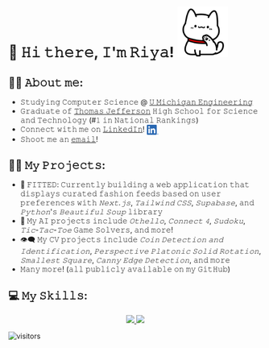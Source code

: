 # 👋 𝙷𝚒 𝚝𝚑𝚎𝚛𝚎, 𝙸'𝚖 𝚁𝚒𝚢𝚊! <img src="https://raw.githubusercontent.com/riya-dev/riya-dev/master/media/white_cat_hello.gif" width="100" height="100" frameBorder="0" class="giphy-embed" allowFullScreen></img>

## 👩🏻 𝙰𝚋𝚘𝚞𝚝 𝚖𝚎:
 - 𝚂𝚝𝚞𝚍𝚢𝚒𝚗𝚐 𝙲𝚘𝚖𝚙𝚞𝚝𝚎𝚛 𝚂𝚌𝚒𝚎𝚗𝚌𝚎 @ [𝚄 𝙼𝚒𝚌𝚑𝚒𝚐𝚊𝚗 𝙴𝚗𝚐𝚒𝚗𝚎𝚎𝚛𝚒𝚗𝚐](https://cse.engin.umich.edu/news/)
 - 𝙶𝚛𝚊𝚍𝚞𝚊𝚝𝚎 𝚘𝚏 [𝚃𝚑𝚘𝚖𝚊𝚜 𝙹𝚎𝚏𝚏𝚎𝚛𝚜𝚘𝚗](https://www.usnews.com/education/best-high-schools/virginia/districts/fairfax-county-public-schools/thomas-jefferson-high-school-for-science-and-technology-20461) 𝙷𝚒𝚐𝚑 𝚂𝚌𝚑𝚘𝚘𝚕 𝚏𝚘𝚛 𝚂𝚌𝚒𝚎𝚗𝚌𝚎 𝚊𝚗𝚍 𝚃𝚎𝚌𝚑𝚗𝚘𝚕𝚘𝚐𝚢 (#𝟷 𝚒𝚗 𝙽𝚊𝚝𝚒𝚘𝚗𝚊𝚕 𝚁𝚊𝚗𝚔𝚒𝚗𝚐𝚜)
 - 𝙲𝚘𝚗𝚗𝚎𝚌𝚝 𝚠𝚒𝚝𝚑 𝚖𝚎 𝚘𝚗 [𝙻𝚒𝚗𝚔𝚎𝚍𝙸𝚗](https://www.linkedin.com/in/riya-dev/)! [<img src="https://raw.githubusercontent.com/riya-dev/riya-dev/master/media/linkedin.png" height="20em" align="center" alt="Follow riya-dev on LinkedIn" title="Follow riya-dev on LinkedIn"/>](https://linkedin.com/in/riya-dev)
 - 𝚂𝚑𝚘𝚘𝚝 𝚖𝚎 𝚊𝚗 [𝚎𝚖𝚊𝚒𝚕](mailto:riyadev@umich.edu)!
## 👩‍💻 𝙼𝚢 𝙿𝚛𝚘𝚓𝚎𝚌𝚝𝚜:
- 👠 𝙵𝙸𝚃𝚃𝙴𝙳: 𝙲𝚞𝚛𝚛𝚎𝚗𝚝𝚕𝚢 𝚋𝚞𝚒𝚕𝚍𝚒𝚗𝚐 𝚊 𝚠𝚎𝚋 𝚊𝚙𝚙𝚕𝚒𝚌𝚊𝚝𝚒𝚘𝚗 𝚝𝚑𝚊𝚝 𝚍𝚒𝚜𝚙𝚕𝚊𝚢𝚜 𝚌𝚞𝚛𝚊𝚝𝚎𝚍 𝚏𝚊𝚜𝚑𝚒𝚘𝚗 𝚏𝚎𝚎𝚍𝚜 𝚋𝚊𝚜𝚎𝚍 𝚘𝚗 𝚞𝚜𝚎𝚛 𝚙𝚛𝚎𝚏𝚎𝚛𝚎𝚗𝚌𝚎𝚜 𝚠𝚒𝚝𝚑 *𝙽𝚎𝚡𝚝.𝚓𝚜*, *𝚃𝚊𝚒𝚕𝚠𝚒𝚗𝚍 𝙲𝚂𝚂*, *𝚂𝚞𝚙𝚊𝚋𝚊𝚜𝚎*, 𝚊𝚗𝚍 *𝙿𝚢𝚝𝚑𝚘𝚗*'𝚜 *𝙱𝚎𝚊𝚞𝚝𝚒𝚏𝚞𝚕 𝚂𝚘𝚞𝚙* 𝚕𝚒𝚋𝚛𝚊𝚛𝚢
- 🤖 𝙼𝚢 𝙰𝙸 𝚙𝚛𝚘𝚓𝚎𝚌𝚝𝚜 𝚒𝚗𝚌𝚕𝚞𝚍𝚎 *𝙾𝚝𝚑𝚎𝚕𝚕𝚘*, *𝙲𝚘𝚗𝚗𝚎𝚌𝚝 𝟺*, *𝚂𝚞𝚍𝚘𝚔𝚞*, *𝚃𝚒𝚌-𝚃𝚊𝚌-𝚃𝚘𝚎* 𝙶𝚊𝚖𝚎 𝚂𝚘𝚕𝚟𝚎𝚛𝚜, 𝚊𝚗𝚍 𝚖𝚘𝚛𝚎!
- 👁️‍🗨️ 𝙼𝚢 𝙲𝚅 𝚙𝚛𝚘𝚓𝚎𝚌𝚝𝚜 𝚒𝚗𝚌𝚕𝚞𝚍𝚎 *𝙲𝚘𝚒𝚗 𝙳𝚎𝚝𝚎𝚌𝚝𝚒𝚘𝚗 𝚊𝚗𝚍 𝙸𝚍𝚎𝚗𝚝𝚒𝚏𝚒𝚌𝚊𝚝𝚒𝚘𝚗*, *𝙿𝚎𝚛𝚜𝚙𝚎𝚌𝚝𝚒𝚟𝚎 𝙿𝚕𝚊𝚝𝚘𝚗𝚒𝚌 𝚂𝚘𝚕𝚒𝚍 𝚁𝚘𝚝𝚊𝚝𝚒𝚘𝚗*, *𝚂𝚖𝚊𝚕𝚕𝚎𝚜𝚝 𝚂𝚚𝚞𝚊𝚛𝚎*, *𝙲𝚊𝚗𝚗𝚢 𝙴𝚍𝚐𝚎 𝙳𝚎𝚝𝚎𝚌𝚝𝚒𝚘𝚗*, 𝚊𝚗𝚍 𝚖𝚘𝚛𝚎
- 𝙼𝚊𝚗𝚢 𝚖𝚘𝚛𝚎! (𝚊𝚕𝚕 𝚙𝚞𝚋𝚕𝚒𝚌𝚕𝚢 𝚊𝚟𝚊𝚒𝚕𝚊𝚋𝚕𝚎 𝚘𝚗 𝚖𝚢 𝙶𝚒𝚝𝙷𝚞𝚋)

## 💻 𝙼𝚢 𝚂𝚔𝚒𝚕𝚕𝚜:
<p align="center">
  <a href="https://skillicons.dev">
    <img src="https://skillicons.dev/icons?i=git,cpp,java,python,mysql,javascript,html,css,fortran&perline=9" />
    <img src="https://skillicons.dev/icons?i=next,react,tailwind" />
<!--     <img src="https://skillicons.dev/icons?i=supabase,vscode,androidstudio,eclipse" /> -->
  </a>
</p>

![visitors](https://vbr.wocr.tk/badge?page_id=riya-dev.riya-dev&color=C3B1E1)

<!--
**riya-dev/riya-dev** is a ✨ _special_ ✨ repository because its `README.md` (this file) appears on your GitHub profile.

Here are some ideas to get you started:

- 🔭 I’m currently working on ...
- 🌱 I’m currently learning ...
- 👯 I’m looking to collaborate on ...
- 🤔 I’m looking for help with ...
- 💬 Ask me about ...
- 📫 How to reach me: ...
- 😄 Pronouns: ...
- ⚡ Fun fact: ...

Resources:
https://github.com/tandpfun/skill-icons#readme
https://github.com/abhisheknaiidu/awesome-github-profile-readme?tab=readme-ov-file
https://yaytext.com/monospace/
-->
